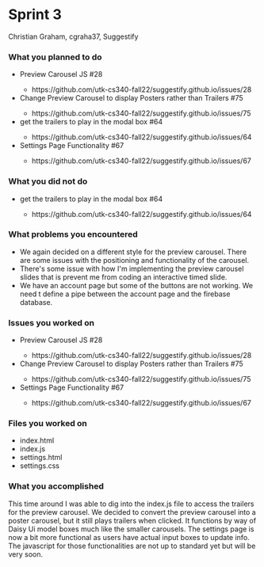 # Sprint 3

Christian Graham, cgraha37, Suggestify

### What you planned to do
<ul>
<li>Preview Carousel JS #28</li>
  <ul><li>https://github.com/utk-cs340-fall22/suggestify.github.io/issues/28</li></ul>
<li>Change Preview Carousel to display Posters rather than Trailers #75</li>
  <ul><li>https://github.com/utk-cs340-fall22/suggestify.github.io/issues/75</li></ul>
<li>get the trailers to play in the modal box #64</li>
  <ul><li>https://github.com/utk-cs340-fall22/suggestify.github.io/issues/64</li></ul>
<li>Settings Page Functionality #67</li>
  <ul><li>https://github.com/utk-cs340-fall22/suggestify.github.io/issues/67</li></ul>
</ul>

### What you did not do
<ul>
<li>get the trailers to play in the modal box #64</li>
  <ul><li>https://github.com/utk-cs340-fall22/suggestify.github.io/issues/64</li></ul>
</ul>

### What problems you encountered
<ul>
<li>We again decided on a different style for the preview carousel. There are some issues with the positioning and functionality of the carousel.</li>
<li>There's some issue with how I'm implementing the preview carousel slides that is prevent me from coding an interactive timed slide.</li>
<li>We have an account page but some of the buttons are not working. We need t define a pipe between the account page and the firebase database.</li>
</ul>

### Issues you worked on
<ul>
<li>Preview Carousel JS #28</li>
  <ul><li>https://github.com/utk-cs340-fall22/suggestify.github.io/issues/28</li></ul>
<li>Change Preview Carousel to display Posters rather than Trailers #75</li>
  <ul><li>https://github.com/utk-cs340-fall22/suggestify.github.io/issues/75</li></ul>
<li>Settings Page Functionality #67</li>
  <ul><li>https://github.com/utk-cs340-fall22/suggestify.github.io/issues/67</li></ul>
</ul>

### Files you worked on
<ul>
<li>index.html</li>
<li>index.js</li>
<li>settings.html</li>
<li>settings.css</li>
</ul>

### What you accomplished
This time around I was able to dig into the index.js file to access the trailers for the
preview carousel. We decided to convert the preview carousel into a poster carousel, 
but it still plays trailers when clicked. It functions by way of Daisy Ui model boxes
much like the smaller carousels. The settings page is now a bit more functional as users
have actual input boxes to update info. The javascript for those functionalities are not
up to standard yet but will be very soon.
